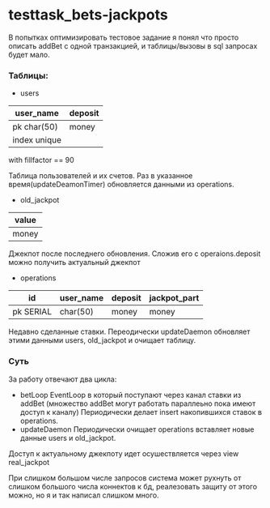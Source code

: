 # testtask_bets-jackpots

В попытках оптимизировать тестовое задание я понял что просто описать addBet с одной транзакцией, и таблицы/вызовы в sql запросах будет мало.

### Таблицы:

* users

| user_name  | deposit |
| ------------- | ------------- |
| pk char(50) | money |
| index unique  |  |
with fillfactor == 90

Таблица пользователей и их счетов. Раз в указанное время(updateDeamonTimer) обновляется данными из operations.

* old_jackpot

| value  |
| ------------- |
| money |

Джекпот после последнего обновления. Сложив его с operaions.deposit можно получить актуальный джекпот

* operations

| id | user_name | deposit  | jackpot_part |
| ------------- | ------------- | ------------ | ------------- |
| pk SERIAL | char(50) | money | money |

Недавно сделанные ставки. Переодически updateDaemon обновляет этими данными users, old_jackpot и очищает таблицу.

### Суть

За работу отвечают два цикла:

* betLoop
EventLoop в который поступают через канал ставки из addBet (множество addBet могут работать параллеьно пока имеют доступ к каналу)
Периодически делает insert накопившихся ставок в operations.
* updateDaemon
Периодически очищает operations вставляет новые данные users и old_jackpot.

Доступ к актуальному джекпоту идет осушествляется через view real_jackpot


При слишком большом числе запросов система может рухнуть от слишком большого числа коннектов к бд, реалезовать защиту от этого можно, но я и так написал слишком много.